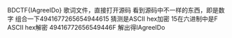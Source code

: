 BDCTF{IAgreeIDo}
歌词文件，直接打开源码
看到源码中不一样的东西，即是数字
组合一下4941677265654944615
猜测是ASCII hex加密 15在六进制中是F
ASCII hex解密 49416772656549446F
解出得IAgreeIDo
